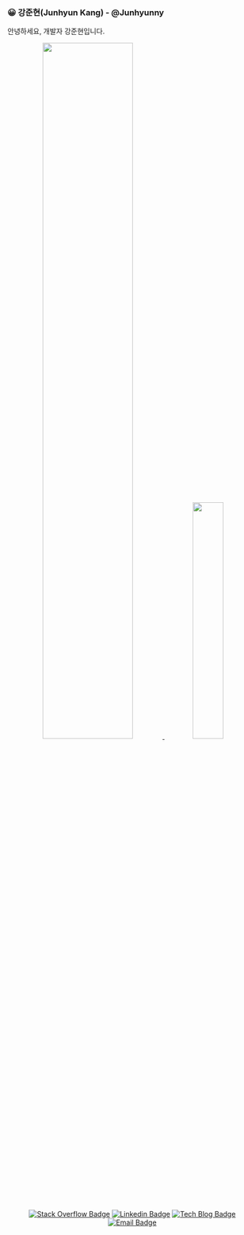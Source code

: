 ### 😀 강준현(Junhyun Kang) - @Junhyunny
안녕하세요, 개발자 강준현입니다.

<div align=center>
    
<a href="https://github.com/Junhyunny">
  <img src="https://github-readme-stats.vercel.app/api?username=Junhyunny" width="60%" />
</a>

<a href="https://github.com/anuraghazra/github-readme-stats">
  <img src="https://github-readme-stats.vercel.app/api/top-langs/?username=Junhyunny&hide=Jupyter%20Notebook&layout=compact" width="35%" />
</a>
    
[![Stack Overflow Badge](http://img.shields.io/badge/-Stack%20Overflow-white?style=flat-square&logo=stackoverflow)](https://stackoverflow.com/users/14859847/junhyunny?tab=profile)
[![Linkedin Badge](https://img.shields.io/badge/-LinkedIn-blue?style=flat-square&logo=Linkedin&logoColor=white&link=https://www.linkedin.com/in/%EC%A4%80%ED%98%84-%EA%B0%95-32b972201/)](https://www.linkedin.com/in/%EC%A4%80%ED%98%84-%EA%B0%95-32b972201/)
[![Tech Blog Badge](http://img.shields.io/badge/-Tech%20blog-black?style=flat-square&link=https://junhyunny.github.io/)](https://junhyunny.github.io/)
[![Email Badge](https://img.shields.io/badge/-Email-6BEC62?style=flat-square&logo=e-mail&logoColor=white&link=mailto:kang3966@naver.com)](mailto:kang3966@naver.com)

</div>
